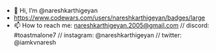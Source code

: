 - 👋 Hi, I’m @nareshkarthigeyan
- https://www.codewars.com/users/nareshkarthigeyan/badges/large
- 📫 How to reach me: nareshkarthigeyan.2005@gmail.com // discord: #toastmalone7 // instagram: @nareshkarthigeyan // twitter: @iamkvnaresh

<!---
nareshkarthigeyan/nareshkarthigeyan is a ✨ special ✨ repository because its `README.md` (this file) appears on your GitHub profile.
You can click the Preview link to take a look at your changes.
--->
